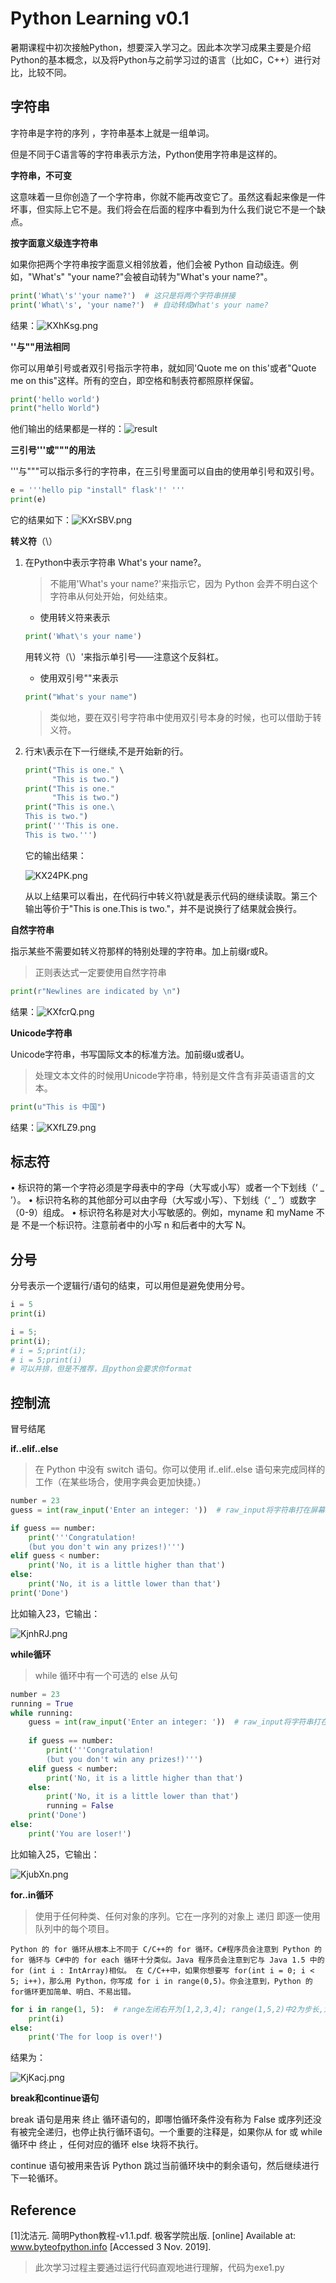 # Python Learning v0.1

暑期课程中初次接触Python，想要深入学习之。因此本次学习成果主要是介绍Python的基本概念，以及将Python与之前学习过的语言（比如C，C++）进行对比，比较不同。

## 字符串

字符串是字符的序列 ，字符串基本上就是一组单词。

但是不同于C语言等的字符串表示方法，Python使用字符串是这样的。

**字符串，不可变**

这意味着一旦你创造了一个字符串，你就不能再改变它了。虽然这看起来像是一件坏事，但实际上它不是。我们将会在后面的程序中看到为什么我们说它不是一个缺点。

**按字面意义级连字符串**

如果你把两个字符串按字面意义相邻放着，他们会被 Python 自动级连。例如，"What's" "your name?"会被自动转为"What's your name?"。

```python
print('What\'s''your name?')  # 这只是将两个字符串拼接
print('What\'s', 'your name?')  # 自动转成What's your name?
```

结果：![KXhKsg.png](https://s2.ax1x.com/2019/11/03/KXhKsg.png)

**''与""用法相同**

你可以用单引号或者双引号指示字符串，就如同'Quote me on this'或者"Quote me on this"这样。所有的空白，即空格和制表符都照原样保留。

```python
print('hello world')
print("hello World")
```

他们输出的结果都是一样的：![result](https://s2.ax1x.com/2019/11/03/KXDEef.png)

**三引号'''或"""的用法**

'''与"""可以指示多行的字符串，在三引号里面可以自由的使用单引号和双引号。

```python
e = '''hello pip "install" flask'!' '''
print(e)
```

它的结果如下：![KXrSBV.png](https://s2.ax1x.com/2019/11/03/KXrSBV.png)

**转义符**（\）

1. 在Python中表示字符串 What's your name?。

   > 不能用'What's your name?'来指示它，因为 Python 会弄不明白这个字符串从何处开始，何处结束。

   - 使用转义符来表示

   ```python
   print('What\'s your name')
   ```

   用转义符（\）'来指示单引号——注意这个反斜杠。

   - 使用双引号""来表示

   ```python
   print("What's your name")
   ```

   > 类似地，要在双引号字符串中使用双引号本身的时候，也可以借助于转义符。

2. 行末\表示在下一行继续,不是开始新的行。

   ```python
   print("This is one." \
         "This is two.")
   print("This is one."
         "This is two.")
   print("This is one.\
   This is two.")
   print('''This is one.
   This is two.''')
   ```

   它的输出结果：

   ![KX24PK.png](https://s2.ax1x.com/2019/11/03/KX24PK.png)

   从以上结果可以看出，在代码行中转义符\就是表示代码的继续读取。第三个输出等价于"This is one.This is two."，并不是说换行了结果就会换行。

**自然字符串**

指示某些不需要如转义符那样的特别处理的字符串。加上前缀r或R。

> 正则表达式一定要使用自然字符串

```python
print(r"Newlines are indicated by \n")
```

结果：![KXfcrQ.png](https://s2.ax1x.com/2019/11/03/KXfcrQ.png)

**Unicode字符串**

Unicode字符串，书写国际文本的标准方法。加前缀u或者U。

> 处理文本文件的时候用Unicode字符串，特别是文件含有非英语语言的文本。

```python
print(u"This is 中国")
```

结果：![KXfLZ9.png](https://s2.ax1x.com/2019/11/03/KXfLZ9.png)

## 标志符

• 标识符的第一个字符必须是字母表中的字母（大写或小写）或者一个下划线（‘ _ ’）。
• 标识符名称的其他部分可以由字母（大写或小写）、下划线（‘ _ ’）或数字（0-9）组成。
• 标识符名称是对大小写敏感的。例如，myname 和 myName 不是 不是一个标识符。注意前者中的小写 n 和后者中的大写 N。

## 分号

分号表示一个逻辑行/语句的结束，可以用但是避免使用分号。

```python
i = 5
print(i)

i = 5;
print(i);
# i = 5;print(i);
# i = 5;print(i)
# 可以并排，但是不推荐，且python会要求你format
```

## 控制流

冒号结尾

**if..elif..else**

> 在 Python 中没有 switch 语句。你可以使用 if..elif..else 语句来完成同样的工作（在某些场合，使用字典会更加快捷。）

```python
number = 23
guess = int(raw_input('Enter an integer: '))  # raw_input将字符串打在屏幕上，等待用户输入

if guess == number:
    print('''Congratulation!
    (but you don't win any prizes!)''')
elif guess < number:
    print('No, it is a little higher than that')
else:
    print('No, it is a little lower than that')
print('Done')
```

比如输入23，它输出：

![KjnhRJ.png](https://s2.ax1x.com/2019/11/03/KjnhRJ.png)

**while循环**

>  while 循环中有一个可选的 else 从句

```python
number = 23
running = True
while running:
    guess = int(raw_input('Enter an integer: '))  # raw_input将字符串打在屏幕上，等待用户输入
    
    if guess == number:
        print('''Congratulation!
        (but you don't win any prizes!)''')
    elif guess < number:
        print('No, it is a little higher than that')
    else:
        print('No, it is a little lower than that')
        running = False
    print('Done')
else:
    print('You are loser!')
```

比如输入25，它输出：

![KjubXn.png](https://s2.ax1x.com/2019/11/03/KjubXn.png)

**for..in循环**

> 使用于任何种类、任何对象的序列。它在一序列的对象上 递归 即逐一使用队列中的每个项目。

`Python 的 for 循环从根本上不同于 C/C++的 for 循环。C#程序员会注意到 Python 的 for 循环与 C#中的 for each 循环十分类似。Java 程序员会注意到它与 Java 1.5 中的 for (int i : IntArray)相似。 在 C/C++中，如果你想要写 for(int i = 0; i < 5; i++)，那么用 Python，你写成 for i in range(0,5)。你会注意到，Python 的 for循环更加简单、明白、不易出错。`

```python
for i in range(1, 5):  # range左闭右开为[1,2,3,4]; range(1,5,2)中2为步长,为[1,3]  
    print(i)
else:
    print('The for loop is over!')
```

结果为：

![KjKacj.png](https://s2.ax1x.com/2019/11/03/KjKacj.png)

**break和continue语句**

break 语句是用来 终止 循环语句的，即哪怕循环条件没有称为 False 或序列还没有被完全递归，也停止执行循环语句。一个重要的注释是，如果你从 for 或 while 循环中 终止 ，任何对应的循环 else 块将不执行。

continue 语句被用来告诉 Python 跳过当前循环块中的剩余语句，然后继续进行下一轮循环。

## Reference

[1]沈洁元. 简明Python教程-v1.1.pdf. 极客学院出版. [online] Available at:  www.byteofpython.info [Accessed 3 Nov. 2019].



> 此次学习过程主要通过运行代码直观地进行理解，代码为exe1.py

